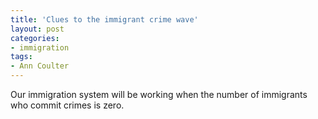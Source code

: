 ```yaml
---
title: 'Clues to the immigrant crime wave'
layout: post
categories:
- immigration
tags:
- Ann Coulter
---
```


Our immigration system will be working when the number of immigrants who commit crimes is zero.